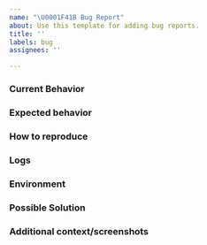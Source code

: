 ```yaml
---
name: "\U0001F41B Bug Report"
about: Use this template for adding bug reports.
title: ''
labels: bug
assignees: ''

---
```


### Current Behavior
<!--- A clear and concise description of the behavior. --->

### Expected behavior
<!--- A clear and concise description of what you expected to happen. --->

### How to reproduce
<!--- Please insert the steps required to reproduce the issue --->

### Logs
<!--- Please insert code example, stacktrace or other. If too long, please put in a gist and link it here. --->

### Environment
<!--- Please describe the current environment this error happened in. --->

### Possible Solution
<!--- Only if you have suggestions on a fix for the bug. -->

### Additional context/screenshots
<!--- Add any other context about the problem here. If applicable, add screenshots to help explain. -->
